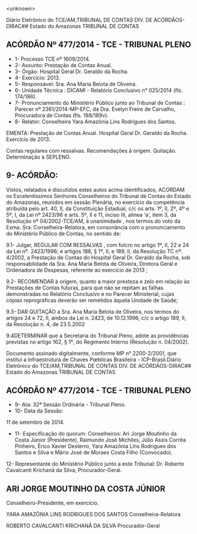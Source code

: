 &lt;unknown&gt;

Diário Eletrônico do TCE/AM,TRIBUNAL DE CONTAS DIV. DE ACÓRDÃOS-DIRAC## Estado do Amazonas TRIBUNAL DE CONTAS

## ACÓRDÃO Nº 477/2014 - TCE - TRIBUNAL PLENO

- 1- Processo TCE nº 1609/2014.
- 2- Assunto: Prestação de Contas Anual.
- 3- Órgão: Hospital Geral Dr. Geraldo da Rocha.
- 4- Exercício: 2013.
- 5- Responsável: Sra. Ana Maria Belota de Oliveira.
- 6- Unidade Técnica : DICAMI - Relatório Conclusivo n° 025/2014 (fls. 174/186).
- 7-  Pronunciamento  do  Ministério  Público  junto  ao  Tribunal  de  Contas :  Parecer  nº 2361/2014-MP-EFC,  da  Dra.  Evelyn  Freire  de  Carvalho,  Procuradora  de  Contas  (fls. 188/189v).
- 8- Relator: Conselheira Yara Amazônia Lins Rodrigues dos Santos.

EMENTA: Prestação de Contas Anual. Hospital Geral Dr. Geraldo  da  Rocha.  Exercício  de 2013.

Contas regulares com ressalvas. Recomendações à origem. Quitação. Determinação à SEPLENO.

## 9- ACÓRDÃO:

Vistos, relatados e discutidos estes autos acima identificados, ACORDAM os Excelentíssimos  Senhores  Conselheiros do Tribunal de Contas do Estado do Amazonas, reunidos em sessão Plenária, no exercício da competência atribuída pelo  art. 40, II, da Constituição Estadual, c/c os arts. 1º, II, 2º, 4º e 5º, I, da Lei nº 2423/96 e arts. 5º, II  e  11,  inciso  III,  alínea  'a',  item  3,  da  Resolução  nº  04/2002-TCE/AM, à unanimidade , nos  termos  do  voto  da  Exma.  Sra.  Conselheira-Relatora, em  consonância com  o pronunciamento do Ministério Público de Contas, no sentido de:

9.1- Julgar, REGULAR COM RESSALVAS , com fulcro no artigo 1º, II, 22 e 24 da Lei nº. 2423/1996; e artigos 188, § 1º, II, e 189, II, da Resolução TC nº. 4/2002, a Prestação de Contas do Hospital Geral Dr.  Geraldo da Rocha, sob responsabilidade da Sra. Ana Maria Belota de Oliveira, Diretora Geral e Ordenadora de Despesas, referente ao exercício de 2013 ;

9.2- RECOMENDAR à origem, quanto a maior presteza e zelo em relação às  Prestações  de Contas  futuras,  para  que  não  se  repitam  as  falhas  demonstradas  no Relatório  Conclusivo  e  no  Parecer  Ministerial,  cujas  cópias  reprográficas  deverão  ser remetidos àquela Unidade de Saúde;

9.3- DAR QUITAÇÃO a Sra. Ana Maria Belota de Oliveira, nos termos do artigos 24 e 72, II, ambos da Lei n. 2423, de 10.12.1996, c/c o artigo 189, II, da Resolução n. 4, de 23.5.2002

9.4DETERMINAR que a Secretaria do Tribunal Pleno, adote as providências previstas no artigo 162, § 1º, do Regimento Interno (Resolução n. 04/2002).

Documento assinado digitalmente, conforme MP n° 2200-2/2001, que institui a Infraestrutura de Chaves Pœblicas Brasileira - ICP-Brasil.Diário Eletrônico do TCE/AM,TRIBUNAL DE CONTAS DIV. DE ACÓRDÃOS-DIRAC## Estado do Amazonas TRIBUNAL DE CONTAS

## ACÓRDÃO Nº 477/2014 - TCE - TRIBUNAL PLENO

- 9- Ata: 32ª Sessão Ordinária - Tribunal Pleno.
- 10- Data da Sessão:

11 de setembro de 2014.

- 11-  Especificação  do  quorum: Conselheiros:  Ari  Jorge Moutinho  da  Costa  Júnior (Presidente), Raimundo José Michiles, Júlio Assis Corrêa Pinheiro, Érico Xavier Desterro, Yara  Amazônia Lins Rodrigues dos Santos e Silva e  Mário José de  Moraes Costa Filho (Convocado).

12- Representante do Ministério Público junto a este Tribunal: Dr. Roberto Cavalcanti Krichanã da Silva, Procurador-Geral.

## ARI JORGE MOUTINHO DA COSTA JÚNIOR

Conselheiro-Presidente, em exercício.

YARA AMAZÔNIA LINS RODRIGUES DOS SANTOS Conselheira-Relatora

ROBERTO CAVALCANTI KRICHANÃ DA SILVA Procurador-Geral